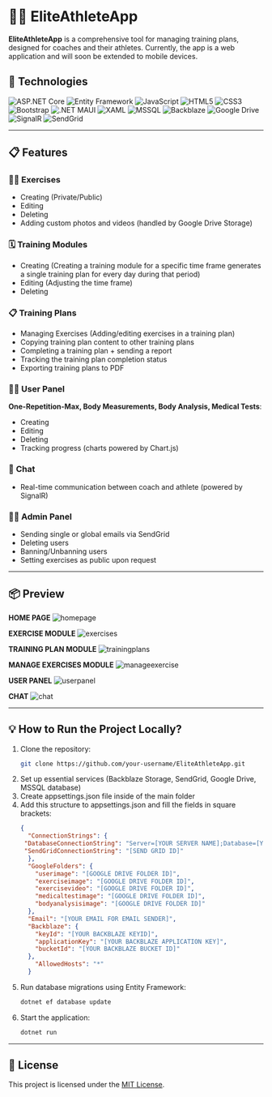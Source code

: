 
# 🏋️‍♂️ EliteAthleteApp

**EliteAthleteApp** is a comprehensive tool for managing training plans, designed for coaches and their athletes. Currently, the app is a web application and will soon be extended to mobile devices. 

## 🚀 Technologies

![ASP.NET Core](https://img.shields.io/badge/ASP.NET%20Core-512BD4?style=for-the-badge&logo=.net&logoColor=white)
![Entity Framework](https://img.shields.io/badge/Entity%20Framework-512BD4?style=for-the-badge&logo=.net&logoColor=white)
![JavaScript](https://img.shields.io/badge/JavaScript-F7DF1E?style=for-the-badge&logo=javascript&logoColor=black)
![HTML5](https://img.shields.io/badge/HTML5-E34F26?style=for-the-badge&logo=html5&logoColor=white)
![CSS3](https://img.shields.io/badge/CSS3-1572B6?style=for-the-badge&logo=css3&logoColor=white)
![Bootstrap](https://img.shields.io/badge/Bootstrap-7952B3?style=for-the-badge&logo=bootstrap&logoColor=white)
![.NET MAUI](https://img.shields.io/badge/.NET%20MAUI-512BD4?style=for-the-badge&logo=.net&logoColor=white)
![XAML](https://img.shields.io/badge/XAML-0C54C2?style=for-the-badge&logo=.net&logoColor=white)
![MSSQL](https://img.shields.io/badge/MSSQL-CC2927?style=for-the-badge&logo=microsoft-sql-server&logoColor=white)
![Backblaze](https://img.shields.io/badge/Backblaze%20Storage-2D3E50?style=for-the-badge&logo=backblaze&logoColor=white)
![Google Drive](https://img.shields.io/badge/Google%20Drive-4285F4?style=for-the-badge&logo=googledrive&logoColor=white)
![SignalR](https://img.shields.io/badge/SignalR-512BD4?style=for-the-badge&logo=.net&logoColor=white)
![SendGrid](https://img.shields.io/badge/SendGrid-008CE7?style=for-the-badge&logo=sendgrid&logoColor=white)

---

## 📋 Features

### 🏋️‍♂️ **Exercises**
- Creating (Private/Public)  
- Editing  
- Deleting  
- Adding custom photos and videos (handled by Google Drive Storage)  

### 🗓️ **Training Modules**
- Creating (Creating a training module for a specific time frame generates a single training plan for every day during that period)  
- Editing (Adjusting the time frame)  
- Deleting  

### 📋 **Training Plans**
- Managing Exercises (Adding/editing exercises in a training plan)  
- Copying training plan content to other training plans  
- Completing a training plan + sending a report  
- Tracking the training plan completion status  
- Exporting training plans to PDF  

### 🧑‍💻 **User Panel**
**One-Repetition-Max, Body Measurements, Body Analysis, Medical Tests**:  
- Creating  
- Editing  
- Deleting  
- Tracking progress (charts powered by Chart.js)  

### 💬 **Chat**
- Real-time communication between coach and athlete (powered by SignalR)  

### 👨‍💼 **Admin Panel**
- Sending single or global emails via SendGrid  
- Deleting users  
- Banning/Unbanning users  
- Setting exercises as public upon request  

---

## 📦 **Preview**

**HOME PAGE**
![homepage](https://github.com/user-attachments/assets/a0b2cda1-126a-44c2-9054-bab49e387305)

**EXERCISE MODULE**
![exercises](https://github.com/user-attachments/assets/47e08368-ad98-4561-88aa-389ff33b7ca2)

**TRAINING PLAN MODULE**
![trainingplans](https://github.com/user-attachments/assets/f339df39-9a24-4b01-add4-4b57e90c28aa)

**MANAGE EXERCISES MODULE**
![manageexercise](https://github.com/user-attachments/assets/de9ff558-e6dd-4b6c-9d41-9d70557e1164)

**USER PANEL**
![userpanel](https://github.com/user-attachments/assets/20c7500e-7e00-4a7e-93a7-bd82f9eecba7)

**CHAT**
![chat](https://github.com/user-attachments/assets/ed2eecfb-032e-42d5-947e-4c8b5e09734b)

---

## 💡 How to Run the Project Locally?

1. Clone the repository:  
   ```bash
   git clone https://github.com/your-username/EliteAthleteApp.git
   ```
2. Set up essential services (Backblaze Storage, SendGrid, Google Drive, MSSQL database)
3. Create appsettings.json file inside of the main folder
4. Add this structure to appsettings.json and fill the fields in square brackets:
   ```json
   {
     "ConnectionStrings": {
    "DatabaseConnectionString": "Server=[YOUR SERVER NAME];Database=[YOUR DATABASE NAME];Trusted_Connection=True;MultipleActiveResultSets=true;Encrypt=False",
    "SendGridConnectionString": "[SEND GRID ID]"
     },
     "GoogleFolders": {
       "userimage": "[GOOGLE DRIVE FOLDER ID]",
       "exerciseimage": "[GOOGLE DRIVE FOLDER ID]",
       "exercisevideo": "[GOOGLE DRIVE FOLDER ID]",
       "medicaltestimage": "[GOOGLE DRIVE FOLDER ID]",
       "bodyanalysisimage": "[GOOGLE DRIVE FOLDER ID]"
     },
     "Email": "[YOUR EMAIL FOR EMAIL SENDER]",
     "Backblaze": {
       "keyId": "[YOUR BACKBLAZE KEYID]",
       "applicationKey": "[YOUR BACKBLAZE APPLICATION KEY]",
       "bucketId": "[YOUR BACKBLAZE BUCKET ID]"
     },
       "AllowedHosts": "*"
     }
   ```
5. Run database migrations using Entity Framework:  
   ```bash
   dotnet ef database update
   ```
6. Start the application:  
   ```bash
   dotnet run
   ```

---

## 📄 License

This project is licensed under the [MIT License](LICENSE).
